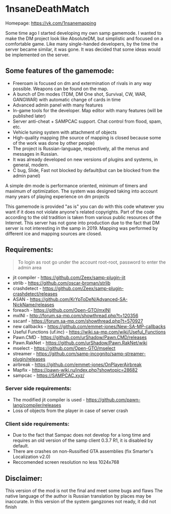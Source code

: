 # 1nsaneDeathMatch

Homepage: https://vk.com/1nsanemapping

Some time ago I started developing my own samp gamemode. I wanted to make the DM project look like AbsoluteDM, but simplistic and focused on a comfortable game. Like many single-handed developers, by the time the server became similar, it was gone. It was decided that some ideas would be implemented on the server.

## Some features of the gamemode:
* Freeroam is focused on dm and extermination of rivals in any way possible. Weapons can be found on the map.
* A bunch of Dm modes (TDM, DM One shot, Survival, CW, WAR, GANGWAR) with automatic change of cards in time
* Advanced admin panel with many features
* In-game tools for the developer. Map editor with many features (will be published later)
* Server anti-cheat + SAMPCAC support. Chat control from flood, spam, etc.
* Vehicle tuning system with attachment of objects
* High-quality mapping (the source of mapping is closed because some of the work was done by other people)
* The project is Russian-language, respectively, all the menus and messages in Russian.
* It was already developed on new versions of plugins and systems, in general, modern.
* C bug, Slide, Fast not blocked by default(but can be blocked from the admin panel)

A simple dm mode is performance oriented, minimum of timers and maximum of optimization.
The system was designed taking into account many years of playing experience on dm projects
 
This gamemode is provided "as is" you can do with this code whatever you want if it does not violate 
anyone's related copyrights. Part of the code according to the old tradition is taken from various public 
resources of the Internet. This server has not gone into production due to the fact that DM server is not 
interesting in the samp in 2019. Mapping was performed by different ice and mapping sources are closed. 

## Requirements:
> To login as root go under the account root-root, password to enter the admin area

+ jit compiler - https://github.com/Zeex/samp-plugin-jit
+ strlib - https://github.com/oscar-broman/strlib
+ crashdetect - https://github.com/Zeex/samp-plugin-crashdetect/releases
+ ASAN - https://github.com/KrYpToDeN/Advanced-SA-NickName/releases
+ foreach - https://github.com/Open-GTO/mxINI
+ mxINI - http://forum.sa-mp.com/showthread.php?t=120356
+ sscanf - https://forum.sa-mp.com/showthread.php?t=570927
+ new callbacks - https://github.com/emmet-jones/New-SA-MP-callbacks
+ Useful Functions (uf.inc) - https://wiki.sa-mp.com/wiki/Useful_Functions
+ Pawn.CMD -  https://github.com/urShadow/Pawn.CMD/releases
+ Pawn.RakNet - https://github.com/urShadow/Pawn.RakNet/wiki
+ mselect - https://github.com/Open-GTO/mselect
+ streamer - https://github.com/samp-incognito/samp-streamer-plugin/releases
+ airbreak - https://github.com/emmet-jones/OnPlayerAirbreak
+ Mapfix - https://pawn-wiki.ru/index.php?showtopic=28682
+ sampcac - https://SAMPCAC.xyz/

### Server side requirements:
* The modified jit compiler is used - https://github.com/pawn-lang/compiler/releases
* Loss of objects from the player in case of server crash

### Client side requirements:
* Due to the fact that Sampac does not develop for a long time and requires 
 an old version of the samp client 0.3.7 R1, it is disabled by default.
* There are crashes on non-Russified GTA assemblies (fix Smarter's Localization v2.0)
* Reccomended screen resolution no less 1024x768

## Disclaimer: 
This version of the mod is not the final and meet some bugs and flaws
The native language of the author is Russian translation by places may be inaccurate.
In this version of the system gangzones not ready, it did not finish
